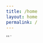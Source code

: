 ```yaml
---
title: /home
layout: home
permalink: /
---
```

<!--<marquee direction="down" height="8" scrollamount="2" scrolldelay="1">
  <div class="newspaper">
    <div class="toptobottom">
     t%*=+aS98KSVzXioqJCcvdFssLmgtKShzfDMmJiYrJToiOiJ8YH5+IUAjJDUoXy0rcyk3NiopIjo/aS98KSVzXjExMTEkJy90WywuaC0pKHN8MyYmJislOiI6Inxgfn4hQCMkNShfLStzKTc2KikiOj9pL3MoJCMxJCcvdFssLmgtKShzfDMzNShfLStzZGZkZnMpNzYqKSI6P2kvfCklc141JCcvdFssLmgtKShzfDMmJiYrJToiOiJ^((8YH5+$^YH5'/t[,.h-)(s|3&&&+%:":"|`~~!@#$5(_-+s)76*)":?i/|)%s^e$**ddder3noesf&3'/t[,.h-)oaS98KSVzXnNzJCcvdFssLmgtKShzfDMmJiYrJToiOiJ8YH5+IUAjJDUoXy0rcyk3NiopaS98KSVzXjExMTEkJy90Wy$%wuaC0%#|":"??????3pKHN8M2Q1KF8jI3MpNzYqKSI6P2kvfCklc15zJCcvdFssLmgtKShzfDMmJiYrJToiOiJ8YH5+IUAjJDUoXy0rcyk3NiopIjoaS98KSVzXmUkJy90WywuaC0pKHN8MyU1KF8tK3MpNzYqKSI6P2kvfCklc14qJSQnL3RbLC5oLSkoc3wzJTUoXy0rcyk3NiopIjodd|""~`esy4$
              
   </div>
  </div>
</marquee>-->

<marquee direction="down" height="6" scrolldelay="1">
  <div class="newspaper">
    <div class="toptobottom">
^1e111$'/t[,.h-)(s|3&&&+%:":"|`~~!@#$5(_-+s)76*)":?i/|)%s^5$'/t[,.h-)(s|3&&&+%:":"|`~~!@#$5(_-+s)76*)":?i/|)%s^%$'/t[,.h-)sss4$6632sfsf$(s|3s5(_-+s)76*)":?ixx886111/|)%s^11#*||11$'/t[,.h-)(s|3%5(_&&+%:":"|`~~!@#$5(_-+s)76*)":?i/|)%s^11+s)76*)":?i/|)%s^1111$'/t[,.h-)(s|3d5(_-+s)76*)":?i/|)%s^s$'/t[,.h-)wuaC0%#|":"??90Wy??1?~~~?(s|3&&&+%:":"|`~~!@#$5(_11$'/t[,.h-)(s|3&&&+%:":"|`~~!@#$5(_-+s)76*)":1?i/|)%s^**$'/t[,.h-)(s|3s)76*)":?i/|)%s^11+s)76*)":?i/|)%s^1111$2'/t[,.431JCcvdFf(7*((~~1!34-d(s|3&&&+%:":"|`~~!@#$5(_-+s)76*)":?i/s($#1$'/t[,.h-)(s|335(_-+sdfdfs)76*)":?i/|)%s^5$'/t[,.h-)(s|3&&&+%:":"|`~~!@#$5(_-+s)76*)":?i/1|)%s^ss$'|xC$*0%78f~~~&k%$=..d./t[,.h-)&&+%:":"|`~~!@#$5(_-+s)76*)":?i/|)%s^1111$'/t[,.h-)(s|3d5(_##s1)76*)":?i/|)%s^s$'/t[,.h-)(s|3&&&+%:":"|`~~!@#$5(_-+s)76*)":?i/|)%s^e$'/t[,.h-)(_-+s)76*)":?i/|)%s^*%$'/t[,.h-)(s|3%5(_-+s)76*)":?i/|)%s^1$'/t[,.h-)(s|3&&&+%:":"|`~~!@#$5(_-+s)76*)":?i/|)%s^11+s)76*)":?i/|)%s^1111$'/t[,.h-)(s|3d5(_-+s)76*)":?i+++++++++++++7/|t[,.h-)~s|3&&&+%:":"|`~~!@#$5(_11$'/t[,.h-)(s|3&&&+%:":"|`~~!@#$5(_-+s)76*)":?i/|)%s^**$'/t[,.h-)(s|3&&&+%:":"|`~~!@#$5(_-+s)76*)":?i/|)2%s^1111$'/t[,.h11330````-^fGHOU*8*d||')(s|3&s|335(_-+s)76*)":?i/|)%sIUAjJDUoXy0rcddr%s^11Xy0rcyk3NiopaS98KSVzXjExMTEkJy90Wyk3NiopaS98KSVzXjExMTE777P""""~kJy90WyAjJDUoXy0rcyk3NiopaS9S15||||\
    </div>
  </div>
</marquee>
  
<!--bounce: <marquee direction="down" height="12" behavior="alternate">
  <marquee behavior="alternate">
    <div class="toptobottom">test</div>
  </marquee>
</marquee>-->

